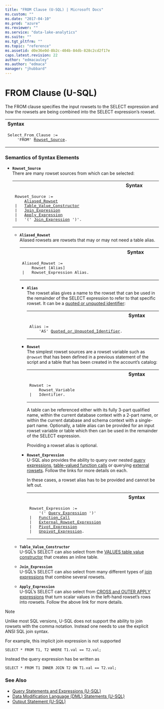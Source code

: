 ```yaml
---
title: "FROM Clause (U-SQL) | Microsoft Docs"
ms.custom: ""
ms.date: "2017-04-10"
ms.prod: "azure"
ms.reviewer: ""
ms.service: "data-lake-analytics"
ms.suite: ""
ms.tgt_pltfrm: ""
ms.topic: "reference"
ms.assetid: d0e36e0d-8b2c-404b-84db-828c2cd2f17e
caps.latest.revision: 22
author: "edmacauley"
ms.author: "edmaca"
manager: "jhubbard"
---
```

# FROM Clause (U-SQL)
The FROM clause specifies the input rowsets to the SELECT expression and how the rowsets are being combined into the SELECT expression’s rowset.  
  
<table><th align="left">Syntax</th><tr><td><pre>
Select_From_Clause :=                                                                                    
    'FROM' <a href="#row_src">Rowset_Source</a>.
</pre></td></tr></table>
  
### Semantics of Syntax Elements    
- <a name="row_src"></a>**`Rowset_Source`**   
There are many rowset sources from which can be selected:
  <table><th>Syntax</th><tr><td><pre>
  Rowset_Source :=                                                                                    
      <a href="#als_row">Aliased_Rowset</a>
  |   <a href="#tbl_vl_con">Table_Value_Constructor</a>
  |   <a href="#join_exp">Join_Expression</a>
  |   <a href="#apl_exp">Apply_Expression</a>
  |   '(' <a href="#join_exp">Join_Expression</a> ')'.
  </pre></td></tr></table>  
   
  - <a name="als_row"></a>**`Aliased_Rowset`**    
    Aliased rowsets are rowsets that may or may not need a table alias.
    <table><th>Syntax</th><tr><td><pre>
    Aliased_Rowset :=                                                                              
        Rowset [Alias]
    |   Rowset_Expression Alias.
    </pre></td></tr></table>
  
    - **`Alias`**  
      The rowset alias gives a name to the rowset that can be used in the remainder of the SELECT expression to refer to that specific rowset. It can be a [quoted or unquoted identifier](u-sql-identifiers.md):
      <table><th>Syntax</th><tr><td><pre>
      Alias :=                                                                                  
          'AS' <a href="u-sql-identifiers.md">Quoted_or_Unquoted_Identifier</a>.
      </pre></td></tr></table>
          
    - **`Rowset`**  
      The simplest rowset sources are a rowset variable such as `@rowset` that has been defined in a previous statement of the script and a table that has been created in the account’s catalog:
      <table><th>Syntax</th><tr><td><pre>
      Rowset :=                                                                                 
          Rowset_Variable
      |   Identifier.
      </pre></td></tr></table>
 
      A table can be referenced either with its fully 3-part qualified name, within the current database context with a 2-part name, or within the current database and schema context with a single-part name. Optionally, a table alias can be provided for an input rowset variable or table which then can be used in the remainder of the SELECT expression.  
        
      Providing a rowset alias is optional.  
  
    - **`Rowset_Expression`**  
      U-SQL also provides the ability to query over nested [query expressions](query-statements-and-expressions-u-sql.md), [table-valued function calls](u-sql-select-selecting-from-a-function-call.md) or querying [external rowsets](u-sql-select-selecting-from-an-external-rowset.md). Follow the links for more details on each.
        
      In these cases, a rowset alias has to be provided and cannot be left out.
     
      <table><th>Syntax</th><tr><td><pre>
      Rowset_Expression :=                                                                      
          '(' <a href="query-statements-and-expressions-u-sql.md">Query_Expression</a> ')'
      |   <a href="u-sql-select-selecting-from-a-function-call.md">Function_Call</a>
      |   <a href="u-sql-select-selecting-from-an-external-rowset.md">External_Rowset_Expression</a>
      |   <a href="pivot-and-unpivot-u-sql.md">Pivot_Expression</a>
      |   <a href="pivot-and-unpivot-u-sql.md">Unpivot_Expression</a>.</pre></td></tr></table>

  - <a name="tbl_vl_con"></a>**`Table_Value_Constructor`**  
    U-SQL’s SELECT can also select from the [VALUES table value constructor](u-sql-select-selecting-from-the-values-table-value-constructor.md) that creates an inline table.  
  
  - <a name="join_exp"></a>**`Join_Expression`**  
    U-SQL’s SELECT can also select from many different types of [join expressions](u-sql-select-selecting-from-joins.md) that combine several rowsets.  

  - <a name="apl_exp"></a>**`Apply_Expression`**  
    U-SQL’s SELECT can also select from [CROSS and OUTER APPLY expressions](u-sql-select-selecting-from-cross-apply-and-outer-apply.md) that turn scalar values in the left-hand rowset’s rows into rowsets. Follow the above link for more details.

> [!NOTE]
> Unlike most SQL versions, U-SQL does not support the ability to join rowsets with the comma notation. Instead one needs to use the explicit ANSI SQL join syntax.
  
For example, this implicit join expression is not supported
```
SELECT * FROM T1, T2 WHERE T1.val == T2.val;
```
  
Instead the query expression has be written as
```
SELECT * FROM T1 INNER JOIN T2 ON T1.val == T2.val;
```
 
  
### See Also 
* [Query Statements and Expressions (U-SQL)](query-statements-and-expressions-u-sql.md)  
* [Data Modification Language (DML) Statements (U-SQL)](data-modification-language-dml-statements-u-sql.md)    
* [Output Statement (U-SQL)](output-statement-u-sql.md)  

